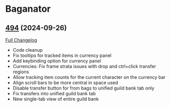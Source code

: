 # Baganator

## [494](https://github.com/Baganator/Baganator/tree/494) (2024-09-26)
[Full Changelog](https://github.com/Baganator/Baganator/compare/493...494) 

- Code cleanup  
- Fix tooltips for tracked items in currency panel  
- Add keybinding option for currency panel  
- Currencies: Fix frame strata issues with drop and ctrl+click transfer regions  
- Allow tracking item counts for the current character on the currency bar  
- Align scroll bars to be more central in space used  
- Disable transfer button for from bags to unified guild bank tab only  
- Fix transfers into unified guild bank tab  
- New single-tab view of entire guild bank  
